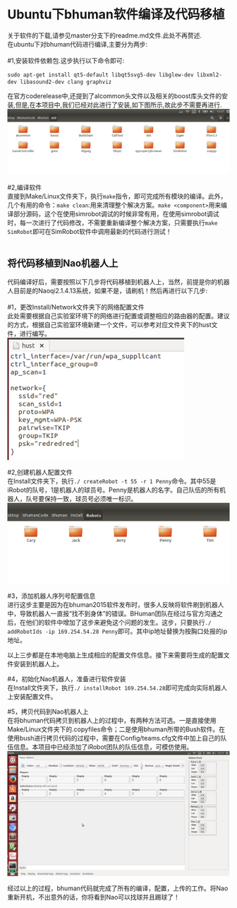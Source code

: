 Ubuntu下bhuman软件编译及代码移植
===
关于软件的下载,请参见master分支下的readme.md文件.此处不再赘述.<br>
在ubuntu下对bhuman代码进行编译,主要分为两步:<br>
<br>
#1,安装软件依赖包.这步执行以下命令即可:
```shell
sudo apt-get install qt5-default libqt5svg5-dev libglew-dev libxml2-dev libasound2-dev clang graphviz
```
在官方coderelease中,还提到了alcommon头文件以及相关的boost库头文件的安装,但是,在本项目中,我们已经对此进行了安装,如下图所示,故此步不需要再进行.<br>
![image](https://github.com/SkyCloudShang/Pictures/blob/master/addAlcommon.png)<br>
<br>
#2,编译软件<br>
直接到Make/Linux文件夹下，执行```make```指令，即可完成所有模块的编译。此外，几个有用的命令：```make clean```:用来清理整个解决方案。```make <component>```用来编译部分源码，这个在使用simrobot调试的时候非常有用，在使用simrobot调试时，每一次进行了代码修改，不需要重新编译整个解决方案，只需要执行```make SimRobot```即可在SimRobot软件中调用最新的代码进行测试！<br>
<br>

将代码移植到Nao机器人上
---
代码编译好后，需要按照以下几步将代码移植到机器人上，当然，前提是你的机器人目前是的Naoqi2.1.4.13系统，如果不是，请刷机！然后再进行以下几步:<br>
<br>
#1，更改Install/Network文件夹下的网络配置文件<br>
此处需要根据自己实验室环境下的网络进行配置或调整相应的路由器的配置。建议的方式，根据自己实验室环境新建一个文件，可以参考对应文件夹下的hust文件，进行编写。<br>
![image](https://github.com/SkyCloudShang/Pictures/blob/master/hustnetwork.png)
<br>

#2,创建机器人配置文件<br>
在Install文件夹下，执行```./ createRobot -t 55 -r 1 Penny```命令。其中55是iRobot的队号，1是机器人的球员号。Penny是机器人的名字。自己队伍的所有机器人，队号要保持一致，球员号必须唯一标识。<br>
![image](https://github.com/SkyCloudShang/Pictures/blob/master/addRobotsConfig1.png)

#3，添加机器人序列号配置信息<br>
进行这步主要是因为在bhuman2015软件发布时，很多人反映将软件刷到机器人中，导致机器人一直报“找不到身体”的错误。BHuman团队在经过与官方沟通之后，在他们的软件中增加了这步来避免这个问题的发生。这步，只要执行```./ addRobotIds -ip 169.254.54.28 Penny```即可。其中ip地址替换为按胸口处报的ip地址。

以上三步都是在本地电脑上生成相应的配置文件信息。接下来需要将生成的配置文件安装到机器人上。

#4，初始化Nao机器人，准备进行软件安装<br>
在Install文件夹下，执行```./ installRobot 169.254.54.28```即可完成向实际机器人上安装配置文件。

#5，拷贝代码到Nao机器人上<br>
在将bhuman代码拷贝到机器人上的过程中，有两种方法可选。一是直接使用Make/Linux文件夹下的.copyfiles命令；二是使用bhuman所带的Bush软件。在使用bush进行拷贝代码的过程中，需要在Config/teams.cfg文件中加上自己的队伍信息。本项目中已经添加了iRobot团队的队伍信息，可模仿使用。
![image](https://github.com/SkyCloudShang/Pictures/blob/master/bush.png)

经过以上的过程，bhuman代码就完成了所有的编译，配置，上传的工作。将Nao重新开机，不出意外的话，你将看到Nao可以找球并且踢球了！
